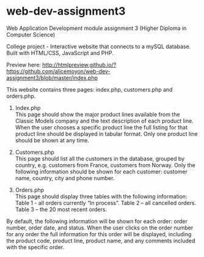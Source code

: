 # web-dev-assignment3

Web Application Development module assignment 3 (Higher Diploma in Computer Science)

College project - Interactive website that connects to a mySQL database. Built with HTML/CSS, JavaScript and PHP.

Preview here: http://htmlpreview.github.io/?https://github.com/alicemoyon/web-dev-assignment3/blob/master/index.php

This website contains three pages: index.php, customers.php and orders.php.

1. Index.php </br>
This page should show the major product lines available from the Classic Models company and the
text description of each product line. When the user chooses a specific product line the full listing
for that product line should be displayed in tabular format. Only one product line should be shown
at any time.</br>

2. Customers.php</br>
This page should list all the customers in the database, grouped by country, e.g. customers from
France, customers from Norway. Only the following information should be shown for each
customer: customer name, country, city and phone number.</br>

3. Orders.php</br>
This page should display three tables with the following information:
Table 1 - all orders currently “In process”.
Table 2 – all cancelled orders.
Table 3 – the 20 most recent orders.

By default, the following information will be shown for each order: order number, order date,
and status. When the user clicks on the order number for any order the full information for this
order will be displayed, including the product code, product line, product name, and any
comments included with the specific order.
